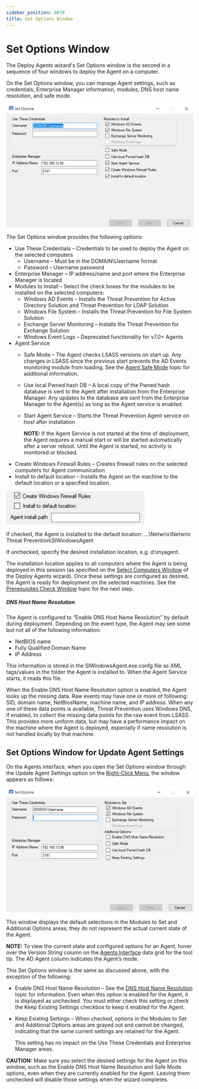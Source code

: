 ```yaml
---
sidebar_position: 6870
title: Set Options Window
---
```


# Set Options Window

The Deploy Agents wizard's Set Options window is the second in a sequence of four windows to deploy the Agent on a computer.

On the Set Options window, you can manage Agent settings, such as credentials, Enterprise Manager information, modules, DNS host name resolution, and safe mode.

![Deploy Agents wizard - Set Options page](../../../../../../../static/images/ThreatPrevention_7.5/Content/Resources/Images/ThreatPrevention/Install/Agent/Wizard/SetOptions.png "Deploy Agents wizard - Set Options page")

The Set Options window provides the following options:

* Use These Credentials – Credentials to be used to deploy the Agent on the selected computers
  * Username – Must be in the DOMAIN\Username format
  * Password – Username password
* Enterprise Manager – IP address/name and port where the Enterprise Manager is located
* Modules to Install – Select the check boxes for the modules to be installed on the selected computers:
  * Windows AD Events – Installs the Threat Prevention for Active Directory Solution and Threat Prevention for LDAP Solution
  * Windows File System – Installs the Threat Prevention for File System Solution
  * Exchange Server Monitoring – Installs the Threat Prevention for Exchange Solution
  * Windows Event Logs – Deprecated functionality for v7.0+ Agents
* Agent Service
  * Safe Mode – The Agent checks LSASS versions on start up. Any changes in LSASS since the previous start prevents the AD Events monitoring module from loading. See the [Agent Safe Mode](../SafeMode "Agent Safe Mode") topic for additional information.
  * Use local Pwned hash DB – A local copy of the Pwned hash database is sent to the Agent after installation from the Enterprise Manager. Any updates to the database are sent from the Enterprise Manager to the Agent(s) as long as the Agent service is enabled.
  * Start Agent Service – Starts the Threat Prevention Agent service on host after installation

    **NOTE:** If the Agent Service is not started at the time of deployment, the Agent requires a manual start or will be started automatically after a server reboot. Until the Agent is started, no activity is monitored or blocked.
* Create Windows Firewall Rules – Creates firewall rules on the selected computers for Agent communication
* Install to default location – Installs the Agent on the machine to the default location or a specified location.

![Deploy Agents wizard – Set Options page: Agent Install Path box](../../../../../../../static/images/ThreatPrevention_7.5/Content/Resources/Images/ThreatPrevention/Install/Agent/Wizard/InstallPath.png "Deploy Agents wizard – Set Options page: Agent Install Path box")

If checked, the Agent is installed to the default location: ...\Netwrix\Netwrix Threat Prevention\SIWindowsAgent

If unchecked, specify the desired installation location, e.g. d:\myagent.

The installation location applies to all computers where the Agent is being deployed in this session (as specified on the [Select Computers Window](SelectComputers "Select Computers Window") of the Deploy Agents wizard). Once these settings are configured as desired, the Agent is ready for deployment on the selected machines. See the [Prerequisites Check Window](PrerequisitesCheck "Prerequisites Check Window") topic for the next step.

##### DNS Host Name Resolution

The Agent is configured to “Enable DNS Host Name Resolution” by default during deployment. Depending on the event type, the Agent may see some but not all of the following information:

* NetBIOS name
* Fully Qualified Domain Name
* IP Address

This information is stored in the SIWindowsAgent.exe.confg file as XML tags/values in the folder the Agent is installed to. When the Agent Service starts, it reads this file.

When the Enable DNS Host Name Resolution option is enabled, the Agent looks up the missing data. Raw events may have one or more of following: SID, domain name, NetBiosName, machine name, and IP address. When any one of these data points is available, Threat Prevention uses Windows DNS, if enabled, to collect the missing data points for the raw event from LSASS. This provides more uniform data, but may have a performance impact on the machine where the Agent is deployed, especially if name resolution is not handled locally by that machine.

## Set Options Window for Update Agent Settings

On the Agents interface, when you open the Set Options window through the Update Agent Settings option on the [Right-Click Menu](../Overview#Right-Cl "Right-Click Menu"), the window appears as follows:

![Update Agent Settings > Set Options page](../../../../../../../static/images/ThreatPrevention_7.5/Content/Resources/Images/ThreatPrevention/Install/Agent/Wizard/UpdateSetOptions.png "Update Agent Settings > Set Options page")

This window displays the default selections in the Modules to Set and Additional Options areas; they do not represent the actual current state of the Agent.

**NOTE:** To view the current state and configured options for an Agent, hover over the Version String column on the [Agents Interface](../Overview "Agents Interface") data grid for the tool tip. The AD Agent column indicates the Agent’s mode.

This Set Options window is the same as discussed above, with the exception of the following:

* Enable DNS Host Name Resolution – See the [DNS Host Name Resolution](#DNS "DNS Host Name Resolution") topic for information. Even when this option is enabled for the Agent, it is displayed as unchecked. You must either check this setting or check the Keep Existing Settings checkbox to keep it enabled for the Agent.
* Keep Existing Settings – When checked, options in the Modules to Set and Additional Options areas are grayed out and cannot be changed, indicating that the same current settings are retained for the Agent.

  This setting has no impact on the Use These Credentials and Enterprise Manager areas.

**CAUTION:** Make sure you select the desired settings for the Agent on this window, such as the Enable DNS Host Name Resolution and Safe Mode options, even when they are currently enabled for the Agent. Leaving them unchecked will disable those settings when the wizard completes.